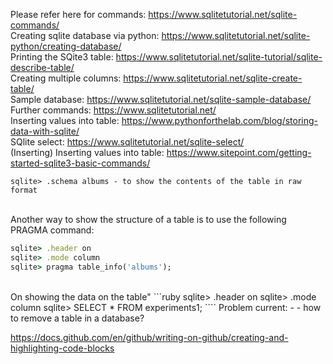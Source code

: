 
Please refer here for commands: https://www.sqlitetutorial.net/sqlite-commands/
<br>
Creating sqlite database via python: https://www.sqlitetutorial.net/sqlite-python/creating-database/
<br>
Printing the SQite3 table: https://www.sqlitetutorial.net/sqlite-tutorial/sqlite-describe-table/
<br>
Creating multiple columns: https://www.sqlitetutorial.net/sqlite-create-table/
<br>
Sample database: https://www.sqlitetutorial.net/sqlite-sample-database/
<br>
Further commands: https://www.sqlitetutorial.net/
<br>
Inserting values into table: https://www.pythonforthelab.com/blog/storing-data-with-sqlite/
<br>
SQlite select: https://www.sqlitetutorial.net/sqlite-select/
<br>
(Inserting)  Inserting values into table: https://www.sitepoint.com/getting-started-sqlite3-basic-commands/




``` sqlite> .schema albums - to show the contents of the table in raw format ```



<br>
Another way to show the structure of a table is to use the following PRAGMA command:
<br>

```ruby 
sqlite> .header on
sqlite> .mode column
sqlite> pragma table_info('albums');
``` 
<br>
On showing the data on the table"
```ruby
sqlite> .header on
sqlite> .mode column
sqlite> SELECT * FROM experiments1;
````
<h> Problem current:
  - 
  - how to remove a table in a database? 















https://docs.github.com/en/github/writing-on-github/creating-and-highlighting-code-blocks

